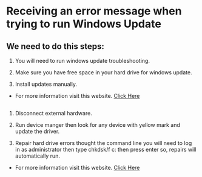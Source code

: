 # Receiving an error message when trying to run Windows Update
## We need to do this steps:

1. You will need to run windows update troubleshooting.

1. Make sure you have free space in your hard drive for windows update.

1. Install updates manually.

- For more information visit this website. [Click Here](https://4sysops.com/archives/seven-ways-to-fix-windows-update-if-it-fails-or-is-not-working-at-all/)
##
1. Disconnect external hardware.
   
1. Run device manger then look for any device with yellow mark and update the driver.

1. Repair hard drive errors thought the command line you will need to log in as administrator then type chkdsk/f c: then press enter so, repairs will automatically run.

- For more information visit this website. [Click Here](https://support.microsoft.com/en-us/windows/troubleshoot-problems-updating-windows-188c2b0f-10a7-d72f-65b8-32d177eb136c#WindowsVersion=Windows_10)


